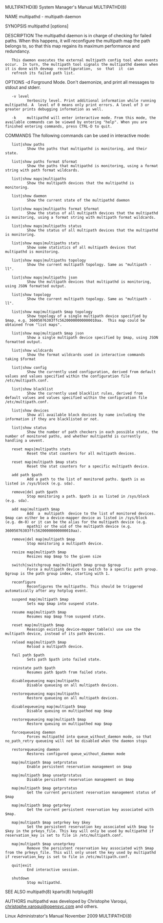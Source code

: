 MULTIPATHD(8)                                                                              System Manager's Manual                                                                              MULTIPATHD(8)



NAME
       multipathd - multipath daemon


SYNOPSIS
       multipathd [options]


DESCRIPTION
       The  multipathd  daemon  is in charge of checking for failed paths. When this happens, it will reconfigure the multipath map the path belongs to, so that this map regains its maximum performance and
       redundancy.

       This daemon executes the external multipath config tool when events occur.  In turn, the multipath tool signals the multipathd daemon when it is done with devmap  reconfiguration,  so  that  it  can
       refresh its failed path list.


OPTIONS
       -d     Forground Mode. Don't daemonize, and print all messages to stdout and stderr.

       -v level
              Verbosity level. Print additional information while running multipathd. A  level of 0 means only print errors. A level of 3 or greater prints debugging information as well.

       -k     multipathd will enter interactive mode. From this mode, the available commands can be viewed by entering "help". When you are finished entering commands, press CTRL-D to quit.


COMMANDS
       The following commands can be used in interactive mode:

       list|show paths
              Show the paths that multipathd is monitoring, and their state.

       list|show paths format $format
              Show the paths that multipathd is monitoring, using a format string with path format wildcards.

       list|show maps|multipaths
              Show the multipath devices that the multipathd is monitoring.

       list|show daemon
              Show the current state of the multipathd daemon

       list|show maps|multipaths format $format
              Show the status of all multipath devices that the multipathd is monitoring, using a format string with multipath format wildcards.

       list|show maps|multipaths status
              Show the status of all multipath devices that the multipathd is monitoring.

       list|show maps|multipaths stats
              Show some statistics of all multipath devices that multipathd is monitoring.

       list|show maps|multipaths topology
              Show the current multipath topology. Same as "multipath -ll".

       list|show maps|multipaths json
              Show the multipath devices that multipathd is monitoring, using JSON formatted output.

       list|show topology
              Show the current multipath topology. Same as "multipath -ll".

       list|show map|multipath $map topology
              Show topology of a single multipath device specified by $map, e.g. 36005076303ffc56200000000000010aa.  This map could be obtained from "list maps".

       list|show map|multipath $map json
              Show a single multipath device specified by $map, using JSON formatted output.

       list|show wildcards
              Show the format wildcards used in interactive commands taking $format

       list|show config
              Show the currently used configuration, derived from default values and values specified within the configuration file /etc/multipath.conf.

       list|show blacklist
              Show the currently used blacklist rules, derived from default values and values specified within the configuration file /etc/multipath.conf.

       list|show devices
              Show all available block devices by name including the information if they are blacklisted or not.

       list|show status
              Show the number of path checkers in each possible state, the number of monitored paths, and whether multipathd is currently handling a uevent.

       reset maps|multipaths stats
              Reset the stat counters for all multipath devices.

       reset map|multipath $map stats
              Reset the stat counters for a specific multipath device.

       add path $path
              Add a path to the list of monitored paths. $path is as listed in /sys/block (e.g. sda).

       remove|del path $path
              Stop monitoring a path. $path is as listed in /sys/block (e.g. sda).

       add map|multipath $map
              Add  a  multipath  device to the list of monitored devices. $map can either be a device-mapper device as listed in /sys/block (e.g. dm-0) or it can be the alias for the multipath device (e.g.
              mpath1) or the uid of the multipath device (e.g. 36005076303ffc56200000000000010aa).

       remove|del map|multipath $map
              Stop monitoring a multipath device.

       resize map|multipath $map
              Resizes map $map to the given size

       switch|switchgroup map|multipath $map group $group
              Force a multipath device to switch to a specific path group. $group is the path group index, starting with 1.

       reconfigure
              Reconfigures the multipaths. This should be triggered automatically after any hotplug event.

       suspend map|multipath $map
              Sets map $map into suspend state.

       resume map|multipath $map
              Resumes map $map from suspend state.

       reset map|multipath $map
              Reassign existing device-mapper table(s) use use the multipath device, instead of its path devices.

       reload map|multipath $map
              Reload a multipath device.

       fail path $path
              Sets path $path into failed state.

       reinstate path $path
              Resumes path $path from failed state.

       disablequeueing maps|multipaths
              Disable queueing on all multipath devices.

       restorequeueing maps|multipaths
              Restore queueing on all multipath devices.

       disablequeueing map|multipath $map
              Disable queuing on multipathed map $map

       restorequeueing map|multipath $map
              Restore queuing on multipathed map $map

       forcequeueing daemon
              Forces multipathd into queue_without_daemon mode, so that no_path_retry queueing will not be disabled when the daemon stops

       restorequeueing daemon
              Restores configured queue_without_daemon mode

       map|multipath $map setprstatus
              Enable persistent reservation management on $map

       map|multipath $map unsetprstatus
              Disable persistent reservation management on $map

       map|multipath $map getprstatus
              Get the current persistent reservation management status of $map

       map|multipath $map getprkey
              Get the current persistent reservation key associated with $map.

       map|multipath $map setprkey key $key
              Set the persistent reservation key associated with $map to $key in the prkeys_file. This key will only be used by multipathd if reservation_key is set to file in /etc/multipath.conf.

       map|multipath $map unsetprkey
              Remove the persistent reservation key associated with $map from the prkeys_file. This will only unset the key used by multipathd if reservation_key is set to file in /etc/multipath.conf.

       quit|exit
              End interactive session.

       shutdown
              Stop multipathd.


SEE ALSO
       multipath(8) kpartx(8) hotplug(8)

AUTHORS
       multipathd was developed by Christophe Varoqui, <christophe.varoqui@opensvc.com> and others.



Linux Administrator's Manual                                                                    November 2009                                                                                   MULTIPATHD(8)
